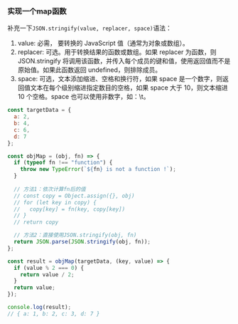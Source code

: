 ### 实现一个map函数

补充一下`JSON.stringify(value, replacer, space)`语法：

1. value: 必需， 要转换的 JavaScript 值（通常为对象或数组）。
2. replacer: 可选。用于转换结果的函数或数组。如果 replacer 为函数，则 JSON.stringify 将调用该函数，并传入每个成员的键和值，使用返回值而不是原始值。如果此函数返回 undefined，则排除成员。
3. space: 可选，文本添加缩进、空格和换行符，如果 space 是一个数字，则返回值文本在每个级别缩进指定数目的空格，如果 space 大于 10，则文本缩进 10 个空格。space 也可以使用非数字，如：\t。

```js
const targetData = {
  a: 2,
  b: 4,
  c: 6,
  d: 7
};

const objMap = (obj, fn) => {
  if (typeof fn !== "function") {
    throw new TypeError(`${fn} is not a function !`);
  }
  
  // 方法1：依次计算fn后的值
  // const copy = Object.assign({}, obj)
  // for (let key in copy) {
  //   copy[key] = fn(key, copy[key])
  // }
  // return copy

  // 方法2：直接使用JSON.stringify(obj, fn)
  return JSON.parse(JSON.stringify(obj, fn));
};

const result = objMap(targetData, (key, value) => {
  if (value % 2 === 0) {
    return value / 2;
  }
  return value;
});

console.log(result);
// { a: 1, b: 2, c: 3, d: 7 }
```
